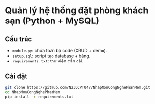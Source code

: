 # Quản lý hệ thống đặt phòng khách sạn (Python + MySQL)

## Cấu trúc
- `module.py`: chứa toàn bộ code (CRUD + demo).
- `setup.sql`: script tạo database + bảng.
- `requirements.txt`: thư viện cần cài.

## Cài đặt
```bash
git clone https://github.com/N23DCPT047/NhapMonCongNghePhanMem.git
cd NhapMonCongNghePhanMem
pip install -r requirements.txt
